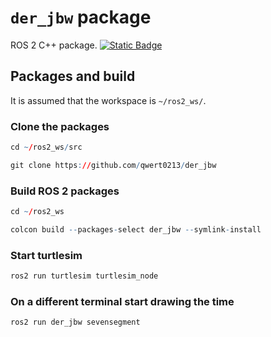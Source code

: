 # `der_jbw` package

ROS 2 C++ package. [![Static Badge](https://img.shields.io/badge/ROS_2-Humble-34aec5)](https://docs.ros.org/en/humble/)

## Packages and build

It is assumed that the workspace is `~/ros2_ws/`.

### Clone the packages

```r
cd ~/ros2_ws/src
```

```r
git clone https://github.com/qwert0213/der_jbw
```

### Build ROS 2 packages

```r
cd ~/ros2_ws
```

```r
colcon build --packages-select der_jbw --symlink-install
```

### Start turtlesim

```r
ros2 run turtlesim turtlesim_node
```

### On a different terminal start drawing the time
```r
ros2 run der_jbw sevensegment
```
